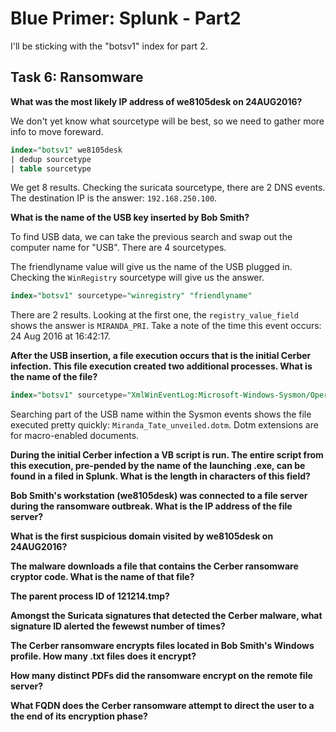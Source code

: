 # Blue Primer: Splunk - Part2

I'll be sticking with the "botsv1" index for part 2.

## Task 6: Ransomware

**What was the most likely IP address of we8105desk on 24AUG2016?**

We don't yet know what sourcetype will be best, so we need to gather more info to move foreward.

```SQL
index="botsv1" we8105desk
| dedup sourcetype
| table sourcetype
```
We get 8 results. Checking the suricata sourcetype, there are 2 DNS events. The destination IP is the answer: `192.168.250.100`.

**What is the name of the USB key inserted by Bob Smith?**

To find USB data, we can take the previous search and swap out the computer name for "USB". There are 4 sourcetypes. 

The friendlyname value will give us the name of the USB plugged in. Checking the `WinRegistry` sourcetype will give us the answer.

```SQL
index="botsv1" sourcetype="winregistry" "friendlyname"
```
There are 2 results. Looking at the first one, the `registry_value_field` shows the answer is `MIRANDA_PRI`. Take a note of the time this event occurs: 24 Aug 2016 at 16:42:17.

**After the USB insertion, a file execution occurs that is the initial Cerber infection. This file execution created two additional processes. What is the name of the file?**

```SQL
index="botsv1" sourcetype="XmlWinEventLog:Microsoft-Windows-Sysmon/Operational" Miranda
```
Searching part of the USB name within the Sysmon events shows the file executed pretty quickly: `Miranda_Tate_unveiled.dotm`. Dotm extensions are for macro-enabled documents. 

**During the initial Cerber infection a VB script is run. The entire script from this execution, pre-pended by the name of the launching .exe, can be found in a filed in Splunk. What is the length in characters of this field?**


**Bob Smith's workstation (we8105desk) was connected to a file server during the ransomware outbreak. What is the IP address of the file server?**


**What is the first suspicious domain visited by we8105desk on 24AUG2016?**


**The malware downloads a file that contains the Cerber ransomware cryptor code. What is the name of that file?**


**The parent process ID of 121214.tmp?**


**Amongst the Suricata signatures that detected the Cerber malware, what signature ID alerted the fewewst number of times?**


**The Cerber ransomware encrypts files located in Bob Smith's Windows profile. How many .txt files does it encrypt?**


**How many distinct PDFs did the ransomware encrypt on the remote file server?**


**What FQDN does the Cerber ransomware attempt to direct the user to a the end of its encryption phase?**
